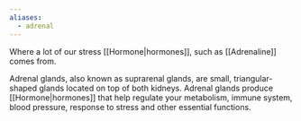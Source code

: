 ```yaml
---
aliases:
  - adrenal
---
```

Where a lot of our stress [[Hormone|hormones]], such as [[Adrenaline]] comes from.

Adrenal glands, also known as suprarenal glands, are small, triangular-shaped glands located on top of both kidneys. Adrenal glands produce [[Hormone|hormones]] that help regulate your metabolism, immune system, blood pressure, response to stress and other essential functions.